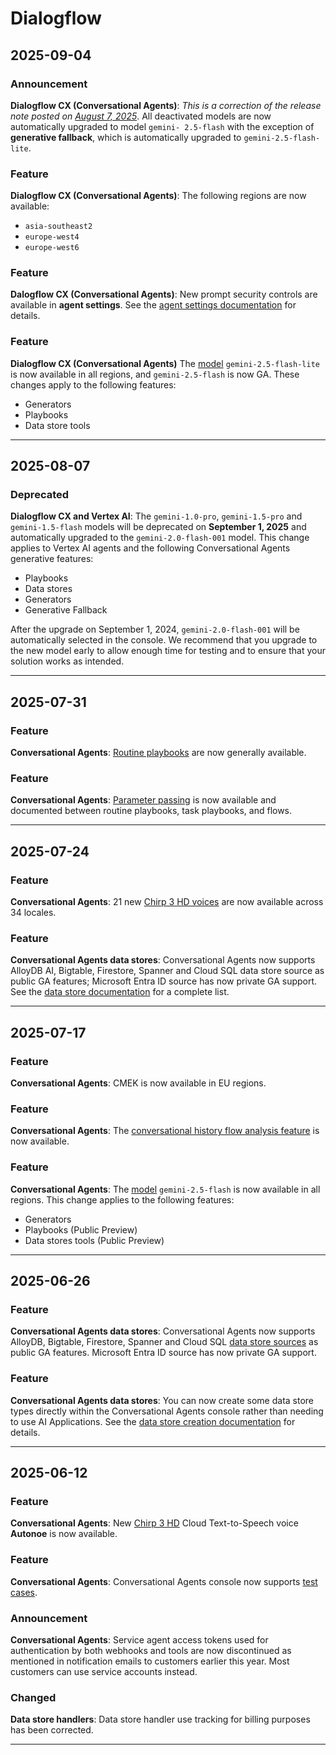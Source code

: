 # Dialogflow

## 2025-09-04

### Announcement

**Dialogflow CX (Conversational Agents)**: *This is a correction of the release note posted on [August 7, 2025](https://cloud.google.com/dialogflow/docs/release-notes#August_07_2025)*. All deactivated models are now automatically upgraded to model `gemini- 2.5-flash` with the exception of **generative fallback**, which is automatically upgraded to `gemini-2.5-flash-lite`.

### Feature

**Dialogflow CX (Conversational Agents)**: The following regions are now available:

* `asia-southeast2`
* `europe-west4`
* `europe-west6`

### Feature

**Dalogflow CX (Conversational Agents)**: New prompt security controls are available in **agent settings**. See the [agent settings documentation](https://docs.google.com/document/d/1JsI5akdrE0jeut-dTS1niBWCycpa3JbnzzwELtAicxA/edit?resourcekey=0-fW6C0xA5t-bEBypItPV3XA&tab=t.0) for details.

### Feature

**Dialogflow CX (Conversational Agents)** The [model](https://cloud.google.com/vertex-ai/generative-ai/docs/learn/model-versions) `gemini-2.5-flash-lite` is now available in all regions, and `gemini-2.5-flash` is now GA. These changes apply to the following features:

* Generators
* Playbooks
* Data store tools

---
## 2025-08-07

### Deprecated

**Dialogflow CX and Vertex AI**: The `gemini-1.0-pro`, `gemini-1.5-pro` and `gemini-1.5-flash` models will be deprecated on **September 1, 2025** and automatically upgraded to the `gemini-2.0-flash-001` model. This change applies to Vertex AI agents and the following Conversational Agents generative features:

* Playbooks
* Data stores
* Generators
* Generative Fallback

After the upgrade on September 1, 2024, `gemini-2.0-flash-001` will be automatically selected in the console. We recommend that you upgrade to the new model early to allow enough time for testing and to ensure that your solution works as intended.

---
## 2025-07-31

### Feature

**Conversational Agents**: [Routine playbooks](https://cloud.google.com/dialogflow/cx/docs/concept/playbook#routine) are now generally available.

### Feature

**Conversational Agents**: [Parameter passing](https://cloud.google.com/dialogflow/cx/docs/concept/playbook/parameter#passing-parameters) is now available and documented between routine playbooks, task playbooks, and flows.

---
## 2025-07-24

### Feature

**Conversational Agents**: 21 new [Chirp 3 HD voices](https://cloud.google.com/text-to-speech/docs/chirp3-hd) are now available across 34 locales.

### Feature

**Conversational Agents data stores**: Conversational Agents now supports AlloyDB AI, Bigtable, Firestore, Spanner and Cloud SQL data store source as public GA features; Microsoft Entra ID source has now private GA support. See the [data store documentation](https://cloud.google.com/dialogflow/cx/docs/concept/data-store) for a complete list.

---
## 2025-07-17

### Feature

**Conversational Agents**: CMEK is now available in EU regions.

### Feature

**Conversational Agents**: The [conversational history flow analysis feature](https://cloud.google.com/dialogflow/cx/docs/concept/conversation-history#flow-analysis-table) is now available.

### Feature

**Conversational Agents**: The [model](https://cloud.google.com/vertex-ai/generative-ai/docs/learn/model-versions) `gemini-2.5-flash` is now available in all regions. This change applies to the following features:

* Generators
* Playbooks (Public Preview)
* Data stores tools (Public Preview)

---
## 2025-06-26

### Feature

**Conversational Agents data stores**: Conversational Agents now supports AlloyDB, Bigtable, Firestore, Spanner and Cloud SQL [data store sources](https://cloud.google.com/dialogflow/cx/docs/concept/data-store#sources) as public GA features. Microsoft Entra ID source has now private GA support.

### Feature

**Conversational Agents data stores**: You can now create some data store types directly within the Conversational Agents console rather than needing to use AI Applications. See the [data store creation documentation](https://cloud.google.com/dialogflow/cx/docs/concept/data-store/handler#data-store-console) for details.

---
## 2025-06-12

### Feature

**Conversational Agents**: New [Chirp 3 HD](https://cloud.google.com/text-to-speech/docs/chirp3-hd) Cloud Text-to-Speech voice **Autonoe** is now available.

### Feature

**Conversational Agents**: Conversational Agents console now supports [test cases](https://cloud.google.com/dialogflow/cx/docs/concept/test-case).

### Announcement

**Conversational Agents**: Service agent access tokens used for authentication by both webhooks and tools are now discontinued as mentioned in notification emails to customers earlier this year. Most customers can use service accounts instead.

### Changed

**Data store handlers**: Data store handler use tracking for billing purposes has been corrected.

---
